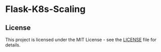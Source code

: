 # Flask-K8s-Scaling

## License

This project is licensed under the MIT License - see the [LICENSE](https://github.com/jishnukoliyadan/Flask-K8s-Scaling/blob/main/LICENSE) file for details.
